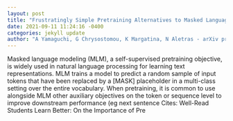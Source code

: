 ```yaml
--- 
layout: post 
title: "Frustratingly Simple Pretraining Alternatives to Masked Language Modeling" 
date: 2021-09-11 11:24:16 -0400 
categories: jekyll update 
author: "A Yamaguchi, G Chrysostomou, K Margatina, N Aletras - arXiv preprint arXiv , 2021" 
--- 
```

Masked language modeling (MLM), a self-supervised pretraining objective, is widely used in natural language processing for learning text representations. MLM trains a model to predict a random sample of input tokens that have been replaced by a [MASK] placeholder in a multi-class setting over the entire vocabulary. When pretraining, it is common to use alongside MLM other auxiliary objectives on the token or sequence level to improve downstream performance (eg next sentence Cites: Well-Read Students Learn Better: On the Importance of Pre